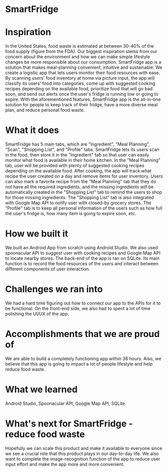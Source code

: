 # SmartFridge

# Inspiration
In the United States, food waste is estimated at between 30-40% of the food supply (figure from the FDA). Our biggest inspiration stems from our concern about the environment and how we can make simple lifestyle changes be more responsible about our consumption. SmartFridge app is a solution that makes meal-planning convenient, intuitive and sustainable. We create a logistic app that lets users monitor their food resources with ease. By scanning users' food inventory at home via picture input, the app will classify its users' food into categories, come up with suggested cooking recipes depending on the available food, prioritize food that will go bad soon, and send out alerts once the user's fridge is running low or going to expire. With the aforementioned features, SmartFridge app is the all-in-one solution for people to keep track of their fridge, have a more diverse meal plan, and reduce personal food waste.

# What it does
SmartFridge has 5 main tabs, which are "Ingredient", "Meal Planning", "Scan", "Shopping List", and "Profile" tabs. SmartFridge lets its users scan in the food, then store it in the "Ingredient" tab so that user can easily monitor what food is available in their home kitchen. In the "Meal Planning" tab, user will be provided with plenty of suggested cooking recipes depending on the available food. After cooking, the app will track what recipe the user created on a day and remove items for user inventory. Users can also mark a favorite recipe from the "Meal Planning" tab that they do not have all the required ingredients, and the missing ingredients will be automatically created in the "Shopping List" tab to remind the users to shop for those missing ingredients. The "Shopping List" tab is also integrated with Google Map API to notify user with closed-by grocery stores. The "Profile" tab is to keep all personal information of the users such as how full the user's fridge is, how many item is going to expire soon, etc.

# How we built it
We built an Android App from scratch using Android Studio. We also used spoonacular API to suggest user with cooking recipes and Google Map API to locate nearby stores. The back-end of the app is ran on SQLite. Its main function is to record the food resources of the users and interact between different components of user interaction.

# Challenges we ran into
We had a hard time figuring out how to connect our app to the APIs for it to be functional. On the front-end side, we also had to spent a lot of time polishing the UI/UX of the app.

# Accomplishments that we are proud of
We are able to build a completely functioning app within 36 hours. Also, we believe that this app is going to impact a lot of people lifestyle and help reduce food waste.

# What we learned
Android Studio, Spoonacular API, Google Map API, SQLite.

# What's next for SmartFridge - reduce food waste
Hopefully we can scale this product and make it available to everyone since we see a crucial role that this product plays in our day-to-day life. We also want to complete the image-recognition function of the app to reduce user input effort and make the app more and more convenient.
